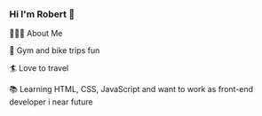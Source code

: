 ### Hi I'm Robert 👋

👨🏻‍💻 About Me

:bicyclist:  Gym and bike trips fun 

:surfer: Love to travel

📚 Learning HTML, CSS, JavaScript and want to work as front-end developer i near future
 

<!--
**Robur333/Robur333** is a ✨ _special_ ✨ repository because its `README.md` (this file) appears on your GitHub profile.

Here are some ideas to get you started:

- 🔭 I’m currently working on ...
- 🌱 I’m currently learning ...
- 👯 I’m looking to collaborate on ...
- 🤔 I’m looking for help with ...
- 💬 Ask me about ...
- 📫 How to reach me: ...
- 😄 Pronouns: ...
- ⚡ Fun fact: ...
-->
